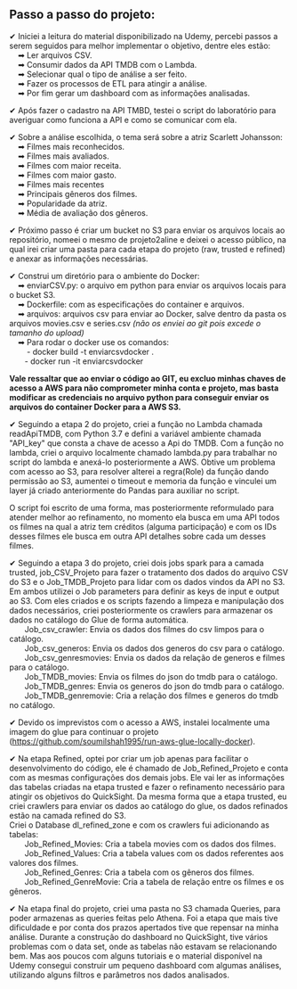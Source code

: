 ## Passo a passo do projeto:

✔ Iniciei a leitura do material disponibilizado na Udemy, percebi passos a serem seguidos para melhor implementar o objetivo, dentre eles estão: </br>
    ➡ Ler arquivos CSV. </br>
    ➡ Consumir dados da API TMDB com o Lambda.</br>
    ➡ Selecionar qual o tipo de análise a ser feito.</br>
    ➡ Fazer os processos de ETL para atingir a análise.</br>
    ➡ Por fim gerar um dashboard com as informações analisadas.</br>

✔ Após fazer o cadastro na API TMBD, testei o script do laboratório para averiguar como funciona a API e como se comunicar com ela. </br>

✔ Sobre a análise escolhida, o tema será sobre a atriz Scarlett Johansson:</br>
    ➡ Filmes mais reconhecidos.</br>
    ➡ Filmes mais avaliados.</br>
    ➡ Filmes com maior receita.</br>
    ➡ Filmes com maior gasto.</br>
    ➡ Filmes mais recentes</br>
    ➡ Principais gêneros dos filmes.</br>
    ➡ Popularidade da atriz.</br>
    ➡ Média de avaliação dos gêneros.</br>

✔ Próximo passo é criar um bucket no S3 para enviar os arquivos locais ao repositório, nomeei o mesmo de projeto2aline e deixei o acesso público, na qual irei criar uma pasta para cada etapa do projeto (raw, trusted e refined) e anexar as informações necessárias.</br>

✔ Construi um diretório para o ambiente do Docker: </br>
    ➡ enviarCSV.py: o arquivo em python para enviar os arquivos locais para o bucket S3.</br>
    ➡ Dockerfile: com as especificações do container e arquivos.</br>
    ➡ arquivos: arquivos csv para enviar ao Docker, salve dentro da pasta os arquivos movies.csv e series.csv *(não os enviei ao git pois excede o tamanho do upload)*</br>
    ➡ Para rodar o docker use os comandos: </br>
        - docker build -t enviarcsvdocker .</br>
       - docker run -it enviarcsvdocker

<b>Vale ressaltar que ao enviar o código ao GIT, eu excluo minhas chaves de acesso a AWS para não comprometer minha conta e projeto, mas basta modificar as credenciais no arquivo python para conseguir enviar os arquivos do container Docker para a AWS S3.</b>

✔ Seguindo a etapa 2 do projeto, criei a função no Lambda chamada readApiTMDB, com Python 3.7 e defini a variável ambiente chamada "API_key" que consta a chave de acesso a Api do TMDB. Com a função no lambda, criei o arquivo localmente chamado lambda.py para trabalhar no script do lambda e anexá-lo posteriormente a AWS. Obtive um problema com acesso ao S3, para resolver alterei a regra(Role) da função dando permissão ao S3, aumentei o timeout e memoria da função e vinculei um layer já criado anteriormente do Pandas para auxiliar no script.

O script foi escrito de uma forma, mas posteriormente reformulado para atender melhor ao refinamento, no momento ela busca em uma API todos os filmes na qual a atriz tem créditos (alguma participação) e com os IDs desses filmes ele busca em outra API detalhes sobre cada um desses filmes.</br>

✔ Seguindo a etapa 3 do projeto, criei dois jobs spark para a camada trusted, job_CSV_Projeto para fazer o tratamento dos dados do arquivo CSV do S3 e o Job_TMDB_Projeto para lidar com os dados vindos da API no S3. Em ambos utilizei o Job parameters para definir as keys de input e output ao S3. Com eles criados e os scripts fazendo a limpeza e manipulação dos dados necessários, criei posteriormente os crawlers para armazenar os dados no catálogo do Glue de forma automática.</br>
       Job_csv_crawler: Envia os dados dos filmes do csv limpos para o catálogo.</br>
       Job_csv_generos: Envia os dados dos generos do csv para o catálogo.</br>
       Job_csv_genresmovies: Envia os dados da relação de generos e filmes para o catálogo.</br>
       Job_TMDB_movies: Envia os filmes do json do tmdb para o catálogo.<br/>
       Job_TMDB_genres: Envia os generos do json do tmdb para o catálogo.<br/>
       Job_TMDB_genremovie: Cria a relação dos filmes e generos do tmdb no catálogo.</br>

✔ Devido os imprevistos com o acesso a AWS, instalei localmente uma imagem do glue para continuar o projeto (<a>https://github.com/soumilshah1995/run-aws-glue-locally-docker</a>).<br/>

✔ Na etapa Refined, optei por criar um job apenas para facilitar o desenvolvimento do código, ele é chamado de Job_Refined_Projeto e conta com as mesmas configurações dos demais jobs. Ele vai ler as informações das tabelas criadas na etapa trusted e fazer o refinamento necessário para atingir os objetivos do QuickSight. Da mesma forma que a etapa trusted, eu criei crawlers para enviar os dados ao catálogo do glue, os dados refinados estão na camada refined do S3.</br>
Criei o Database dl_refined_zone e com os crawlers fui adicionando as tabelas:</br>
       Job_Refined_Movies: Cria a tabela movies com os dados dos filmes.<br/>
       Job_Refined_Values: Cria a tabela values com os dados referentes aos valores dos filmes.</br>
       Job_Refined_Genres: Cria a tabela com os gêneros dos filmes.</br>
       Job_Refined_GenreMovie: Cria a tabela de relação entre os filmes e os gêneros.</br>

✔ Na etapa final do projeto, criei uma pasta no S3 chamada Queries, para poder armazenas as queries feitas pelo Athena. Foi a etapa que mais tive dificuldade e por conta dos prazos apertados tive que repensar na minha análise. Durante a construção do dashboard no QuickSight, tive vários problemas com o data set, onde as tabelas não estavam se relacionando bem. Mas aos poucos com alguns tutoriais e o material disponível na Udemy consegui construir um pequeno dashboard com algumas análises, utilizando alguns filtros e parâmetros nos dados analisados. 